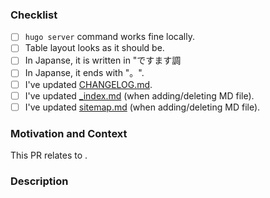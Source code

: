 ### Checklist
- [ ] `hugo server` command works fine locally.
- [ ] Table layout looks as it should be.
- [ ] In Japanse, it is written in "ですます調 
- [ ] In Japanse, it ends with "。".
- [ ] I've updated [CHANGELOG.md](CHANGELOG.md).
- [ ] I've updated [_index.md](content/_index.md) (when adding/deleting MD file).
- [ ] I've updated [sitemap.md](content/about/sitemap.md) (when adding/deleting MD file).

### Motivation and Context

This PR relates to <issue>.

<!--- Why is this change required? What problem does it solve? -->
<!--- Please describe in detail how you tested your changes. --->

### Description
<!--- Describe your changes in detail -->
